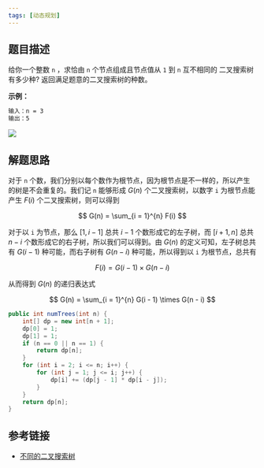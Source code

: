 ```yaml
---
tags: [动态规划]
---
```


## 题目描述

给你一个整数 `n` ，求恰由 `n` 个节点组成且节点值从 `1` 到 `n` 互不相同的 二叉搜索树有多少种? 返回满足题意的二叉搜索树的种数。

**示例：**

```txt
输入：n = 3
输出：5
```
<DisplayBox>
<img src="https://cdn.jsdelivr.net/gh/LastKnightCoder/ImgHosting3@master/不同的二叉搜索树.drawio.4qod7j2jp3i0.svg" />
</DisplayBox>




## 解题思路

对于 `n` 个数，我们分别以每个数作为根节点，因为根节点是不一样的，所以产生的树是不会重复的。我们记 `n` 能够形成 $G(n)$ 个二叉搜索树，以数字 `i` 为根节点能产生 $F(i)$ 个二叉搜索树，则可以得到

$$
G(n) = \sum_{i = 1}^{n} F(i)
$$

对于以 `i` 为节点，那么 $[1, i -1]$ 总共 $i - 1$ 个数形成它的左子树，而 $[i + 1, n]$ 总共 $n - i$ 个数形成它的右子树，所以我们可以得到。由 $G(n)$ 的定义可知，左子树总共有 $G(i - 1)$ 种可能，而右子树有 $G(n-i)$ 种可能，所以得到以 `i` 为根节点，总共有

$$
F(i) = G(i - 1) \times G(n - i)
$$

从而得到 $G(n)$ 的递归表达式

$$
G(n) = \sum_{i = 1}^{n} G(i - 1) \times G(n - i)
$$

```java
public int numTrees(int n) {
    int[] dp = new int[n + 1];
    dp[0] = 1;
    dp[1] = 1;
    if (n == 0 || n == 1) {
        return dp[n];
    }
    for (int i = 2; i <= n; i++) {
        for (int j = 1; j <= i; j++) {
            dp[i] += (dp[j - 1] * dp[i - j]);
        }
    }
    return dp[n];
}
```

## 参考链接

- [不同的二叉搜索树](https://leetcode-cn.com/problems/unique-binary-search-trees/)